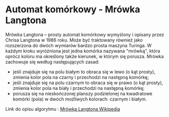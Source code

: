 # Automat komórkowy - Mrówka Langtona
Mrówka Langtona – prosty automat komórkowy wymyślony i opisany przez Chrisa Langtona w 1986 roku. Może być traktowany również jako rozszerzona do dwóch wymiarów bardzo prosta maszyna Turinga. W każdym kroku wyróżniona jest jedna komórka nazywana "mrówką", która oprócz koloru ma określony także kierunek, w którym się porusza. Mrówka zachowuje się według następujących zasad:

* jeśli znajduje się na polu białym to obraca się w lewo (o kąt prosty), zmienia kolor pola na czarny i przechodzi na następną komórkę;
* jeśli znajduje się na polu czarnym to obraca się w prawo (o kąt prosty), zmienia kolor pola na biały i przechodzi na następną komórkę;
* porusza się na nieskończonej planszy podzielonej na kwadratowe komórki (pola) w dwóch możliwych kolorach: czarnym i białym.

Link do opisu algorytmu :  [Mrówka Langtona Wikipedia](https://pl.wikipedia.org/wiki/Mr%C3%B3wka_Langtona)
